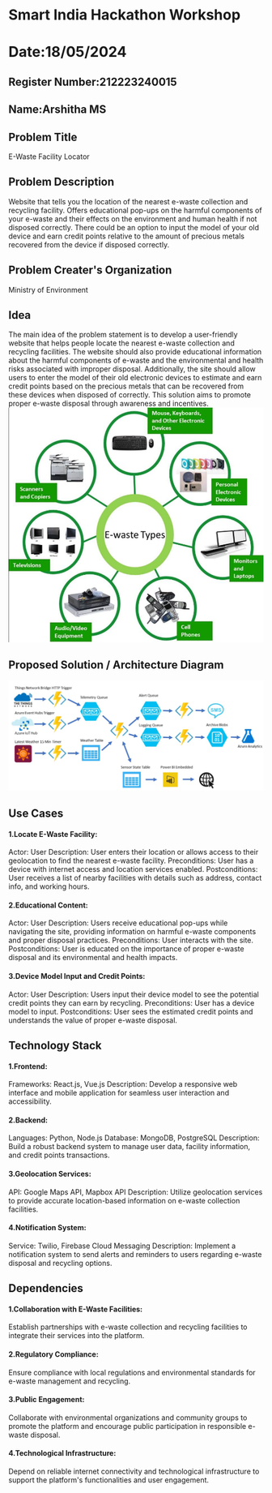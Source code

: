 # Smart India Hackathon Workshop
# Date:18/05/2024
## Register Number:212223240015
## Name:Arshitha MS
## Problem Title
E-Waste Facility Locator
## Problem Description
Website that tells you the location of the nearest e-waste collection and recycling facility. Offers educational pop-ups on the harmful components of your e-waste and their effects on the environment and human health if not disposed correctly. There could be an option to input the model of your old device and earn credit points relative to the amount of precious metals recovered from the device if disposed correctly.
## Problem Creater's Organization
Ministry of Environment

## Idea
The main idea of the problem statement is to develop a user-friendly website that helps people locate the nearest e-waste collection and recycling facilities. The website should also provide educational information about the harmful components of e-waste and the environmental and health risks associated with improper disposal. Additionally, the site should allow users to enter the model of their old electronic devices to estimate and earn credit points based on the precious metals that can be recovered from these devices when disposed of correctly. This solution aims to promote proper e-waste disposal through awareness and incentives.
![alt text](image-1.png)

## Proposed Solution / Architecture Diagram
![alt text](image.png)


## Use Cases
#### 1.Locate E-Waste Facility:

Actor: User
Description: User enters their location or allows access to their geolocation to find the nearest e-waste facility.
Preconditions: User has a device with internet access and location services enabled.
Postconditions: User receives a list of nearby facilities with details such as address, contact info, and working hours.
#### 2.Educational Content:

Actor: User
Description: Users receive educational pop-ups while navigating the site, providing information on harmful e-waste components and proper disposal practices.
Preconditions: User interacts with the site.
Postconditions: User is educated on the importance of proper e-waste disposal and its environmental and health impacts.

#### 3.Device Model Input and Credit Points:

Actor: User
Description: Users input their device model to see the potential credit points they can earn by recycling.
Preconditions: User has a device model to input.
Postconditions: User sees the estimated credit points and understands the value of proper e-waste disposal.

## Technology Stack
#### 1.Frontend:
Frameworks: React.js, Vue.js
Description: Develop a responsive web interface and mobile application for seamless user interaction and accessibility.

#### 2.Backend:
Languages: Python, Node.js
Database: MongoDB, PostgreSQL
Description: Build a robust backend system to manage user data, facility information, and credit points transactions.

#### 3.Geolocation Services:
API: Google Maps API, Mapbox API
Description: Utilize geolocation services to provide accurate location-based information on e-waste collection facilities.

#### 4.Notification System:
Service: Twilio, Firebase Cloud Messaging
Description: Implement a notification system to send alerts and reminders to users regarding e-waste disposal and recycling options.

## Dependencies
#### 1.Collaboration with E-Waste Facilities:
Establish partnerships with e-waste collection and recycling facilities to integrate their services into the platform.

#### 2.Regulatory Compliance:
Ensure compliance with local regulations and environmental standards for e-waste management and recycling.

#### 3.Public Engagement:
Collaborate with environmental organizations and community groups to promote the platform and encourage public participation in responsible e-waste disposal.

#### 4.Technological Infrastructure:
Depend on reliable internet connectivity and technological infrastructure to support the platform's functionalities and user engagement.